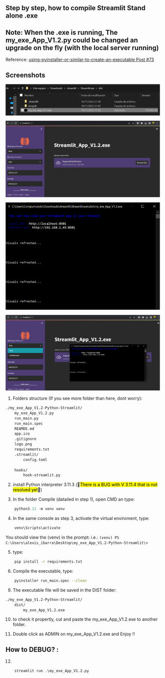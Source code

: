 ﻿## Step by step, how to compile Streamlit Stand alone .exe
## Note: When the .exe is running, The my_exe_App_V1.2.py could be changed an upgrade on the fly (with the local server running)

Reference:
[using-pyinstaller-or-similar-to-create-an-executable Post #73](https://discuss.streamlit.io/t/using-pyinstaller-or-similar-to-create-an-executable/902/73)

## Screenshots
 
![alt text](https://github.com/axisSN01/Streamlit.exe/blob/main/static/Captura.PNG "exec file")

![alt text](https://github.com/axisSN01/Streamlit.exe/blob/main/static/Captura2.PNG "running app")

![alt text](https://github.com/axisSN01/Streamlit.exe/blob/main/static/Captura3.PNG "running app")

![alt text](https://github.com/axisSN01/Streamlit.exe/blob/main/static/Captura4.PNG "running app")



1. Folders structure (If you see more folder than here, dont worry): 
```sh
./my_exe_App_V1.2-Python-Streamlit/
    my_exe_App_V1.2.py
    run_main.py
    run_main.spec
    REAMDE.md
    app.ico
    .gitignore
    logo.png
    requirements.txt
    .streamlit/
        config.toml

    hooks/
        hook-streamlit.py
```

2. install Python interpreter 3.11.3  (🚨<mark>There is a BUG with V 3.11.4 that is not resolved yet</mark>🚨)

3. In the folder Compile (datailed in step 1), open CMD an type: 
```py 
    python3.11 -m venv venv
```
4. In the same console as step 3, activate the virtual enviroment, type:
```sh 
    venv\Scripts\activate
```
You should view the (venv) in the prompt: i.e.: ```(venv) PS C:\Users\alexis_ibarra\Desktop\my_exe_App_V1.2-Python-Streamlit\>```

5. type:  
```sh
    pip install -r requirements.txt
```

6. Compile the executable, type:
```sh
    pyinstaller run_main.spec --clean
```
9. The executable file will be saved in the DIST folder: 
```sh
./my_exe_App_V1.2-Python-Streamlit/
    dist/
        my_exe_App_V1.2.exe
```

10. to check it propertly, cut and paste the my_exe_App_V1.2.exe to another folder.

11. Double click as ADMIN on my_exe_App_V1.2.exe and Enjoy !!


## How to DEBUG? : 

12. 
```
    streamlit run .\my_exe_App_V1.2.py
```

